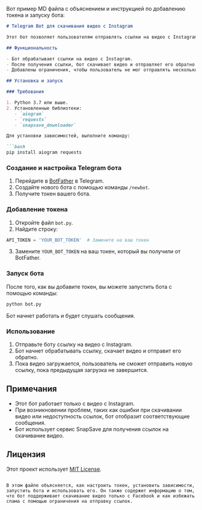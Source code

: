 Вот пример MD файла с объяснением и инструкцией по добавлению токена и запуску бота:

```markdown
# Telegram Bot для скачивания видео с Instagram

Этот бот позволяет пользователям отправлять ссылки на видео с Instagram, а бот будет скачивать и отправлять видео обратно.

## Функциональность

- Бот обрабатывает ссылки на видео с Instagram.
- После получения ссылки, бот скачивает видео и отправляет его обратно пользователю.
- Добавлены ограничения, чтобы пользователь не мог отправлять несколько ссылок одновременно. Необходимо дождаться завершения загрузки видео перед отправкой новой ссылки.

## Установка и запуск

### Требования

1. Python 3.7 или выше.
2. Установленные библиотеки:
   - `aiogram`
   - `requests`
   - `snapsave_downloader`

Для установки зависимостей, выполните команду:

```bash
pip install aiogram requests 
```

### Создание и настройка Telegram бота

1. Перейдите в [BotFather](https://core.telegram.org/bots#botfather) в Telegram.
2. Создайте нового бота с помощью команды `/newbot`.
3. Получите токен вашего бота.

### Добавление токена

1. Откройте файл `bot.py`.
2. Найдите строку:

```python
API_TOKEN = 'YOUR_BOT_TOKEN'  # Замените на ваш токен
```

3. Замените `YOUR_BOT_TOKEN` на ваш токен, который вы получили от BotFather.

### Запуск бота

После того, как вы добавите токен, вы можете запустить бота с помощью команды:

```bash
python bot.py
```

Бот начнет работать и будет слушать сообщения.

### Использование

1. Отправьте боту ссылку на видео с Instagram.
2. Бот начнет обрабатывать ссылку, скачает видео и отправит его обратно.
3. Пока видео загружается, пользователь не сможет отправить новую ссылку, пока предыдущая загрузка не завершится.

## Примечания

- Этот бот работает только с видео с Instagram.
- При возникновении проблем, таких как ошибки при скачивании видео или недоступность ссылок, бот отобразит соответствующие сообщения.
- Бот использует сервис SnapSave для получения ссылок на скачивание видео.

## Лицензия

Этот проект использует [MIT License](LICENSE).
```

В этом файле объясняется, как настроить токен, установить зависимости, запустить бота и использовать его. Он также содержит информацию о том, что бот поддерживает скачивание видео только с Facebook и как избежать спама с помощью ограничения на отправку ссылок.
